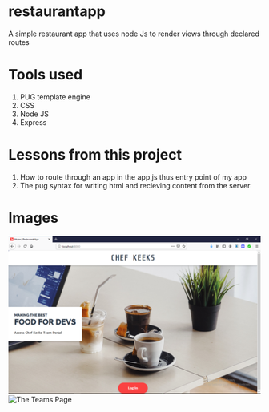 # restaurantapp
A simple restaurant app that uses node Js to render views through declared routes

# Tools used
 1. PUG template engine
 2. CSS
 3. Node JS
 4. Express


# Lessons from this project
  1. How to route through an app in the app.js thus entry point of my app
  2. The pug syntax for writing html and recieving content from the server
  
# Images 
![The Home Page](https://github.com/GillesJnr/restaurantapp/blob/master/restaurant.PNG)
![The Teams Page](https://github.com/GillesJnr/restaurantapp/blob/master/team.PNG)
